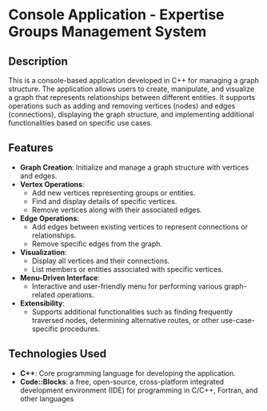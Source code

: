 # Console Application - Expertise Groups Management System

## Description
This is a console-based application developed in C++ for managing a graph structure. The application allows users to create, manipulate, and visualize a graph that represents relationships between different entities. It supports operations such as adding and removing vertices (nodes) and edges (connections), displaying the graph structure, and implementing additional functionalities based on specific use cases.

## Features
- **Graph Creation**: Initialize and manage a graph structure with vertices and edges.
- **Vertex Operations**:
  - Add new vertices representing groups or entities.
  - Find and display details of specific vertices.
  - Remove vertices along with their associated edges.
- **Edge Operations**:
  - Add edges between existing vertices to represent connections or relationships.
  - Remove specific edges from the graph.
- **Visualization**:
  - Display all vertices and their connections.
  - List members or entities associated with specific vertices.
- **Menu-Driven Interface**:
  - Interactive and user-friendly menu for performing various graph-related operations.
- **Extensibility**:
  - Supports additional functionalities such as finding frequently traversed nodes, determining alternative routes, or other use-case-specific procedures.

## Technologies Used
- **C++**: Core programming language for developing the application.
- **Code::Blocks**: a free, open-source, cross-platform integrated development environment (IDE) for programming in C/C++, Fortran, and other languages
